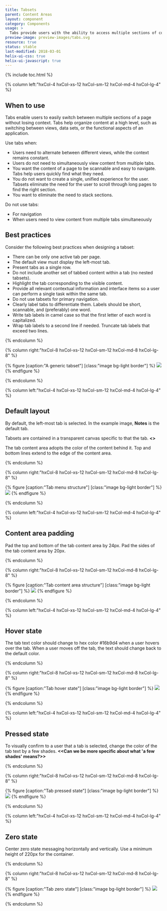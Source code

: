 ```yaml
---
title: Tabsets
parent: Content Areas
layout: component
category: Components
usage: >
  Tabs provide users with the ability to access multiple sections of content seperated by tabs. This seperation makes it easy to explore and switch between different views. Tabs enable content organization at a high level, such as switching between views, data sets, or functional aspects of an app.
preview-image: preview-images/tabs.svg
resource: true
status: stable
last-modified: 2018-03-01
helix-ui-css: true
helix-ui-javascript: true
---
```


{% include toc.html %}

<section class="static-section" markdown="1">

<div class="hxRow"  markdown="1">

{% column left:"hxCol-4 hxCol-xs-12 hxCol-sm-12 hxCol-md-4 hxCol-lg-4" %}

## When to use

Tabs enable users to easily switch between multiple sections of a page without losing context. Tabs help organize content at a high level, such as switching between views, data sets, or the functional aspects of an application.

Use tabs when:

- Users need to alternate between different views, while the context remains constant.
- Users do not need to simultaneously view content from multiple tabs.
- You want the content of a page to be scannable and easy to navigate. Tabs help users quickly find what they need.
- You do not want to create a single, unified experience for the user. Tabsets eliminate the need for the user to scroll through long pages to find the right section.
- You want to eliminate the need to stack sections.

Do not use tabs:

- For navigation
- When users need to view content from multiple tabs simultaneously

## Best practices

Consider the following best practices when designing a tabset:

- There can be only one active tab per page.
- The default view must display the left-most tab.
- Present tabs as a single row.
- Do not include another set of tabbed content within a tab (no nested tabsets).
- Highlight the tab corresponding to the visible content.
- Provide all relevant contextual information and interface items so a user can perform a single task within the same tab.
- Do not use tabsets for primary navigation.
- Clearly label tabs to differentiate them. Labels should be short, scannable, and (preferably) one word.
- Write tab labels in camel case so that the first letter of each word is capitalized.
- Wrap tab labels to a second line if needed. Truncate tab labels that exceed two lines.

{% endcolumn %}

{% column right:"hxCol-8 hxCol-xs-12 hxCol-sm-12 hxCol-md-8 hxCol-lg-8" %}

{% figure [caption:"A generic tabset"] [class:"image bg-light border"] %}
![]({{site.url}}/assets/images/components/content-areas/tabs/tabs-lorem-ipsum.svg)
{% endfigure %}

{% endcolumn %}

</div>

</section>

<section class="static-section" markdown="1">

<div class="hxRow"  markdown="1">

{% column left:"hxCol-4 hxCol-xs-12 hxCol-sm-12 hxCol-md-4 hxCol-lg-4" %}

## Default layout

By default, the left-most tab is selected. In the example image, **Notes** is the default tab.

Tabsets are contained in a transparent canvas specific to that the tab. **<<not sure what this means>>**

The tab content area adopts the color of the content behind it. Top and bottom lines extend to the edge of the content area.

{% endcolumn %}

{% column right:"hxCol-8 hxCol-xs-12 hxCol-sm-12 hxCol-md-8 hxCol-lg-8" %}

{% figure [caption:"Tab menu structure"] [class:"image bg-light border"] %}
![]({{site.url}}/assets/images/components/content-areas/tabs/tabs-menu.svg)
{% endfigure %}

{% endcolumn %}

</div>

</section>

<section class="static-section" markdown="1">

<div class="hxRow"  markdown="1">

{% column left:"hxCol-4 hxCol-xs-12 hxCol-sm-12 hxCol-md-4 hxCol-lg-4" %}

## Content area padding

Pad the top and bottom of the tab content area by 24px. Pad the sides of the tab content area by 20px.

{% endcolumn %}

{% column right:"hxCol-8 hxCol-xs-12 hxCol-sm-12 hxCol-md-8 hxCol-lg-8" %}

{% figure [caption:"Tab content area structure"] [class:"image bg-light border"] %}
![]({{site.url}}/assets/images/components/content-areas/tabs/tabs-content-area.svg)
{% endfigure %}

{% endcolumn %}

</div>

</section>

<section class="static-section" markdown="1">

<div class="hxRow"  markdown="1">

{% column left:"hxCol-4 hxCol-xs-12 hxCol-sm-12 hxCol-md-4 hxCol-lg-4" %}

## Hover state

The tab text color should change to hex color #16b9d4 when a user hovers over the tab. When a user moves off the tab, the text should change back to the default color.

{% endcolumn %}

{% column right:"hxCol-8 hxCol-xs-12 hxCol-sm-12 hxCol-md-8 hxCol-lg-8" %}

{% figure [caption:"Tab hover state"] [class:"image bg-light border"] %}
![]({{site.url}}/assets/images/components/content-areas/tabs/tabs-hover-state.svg)
{% endfigure %}

{% endcolumn %}

</div>

</section>

<section class="static-section" markdown="1">

<div class="hxRow"  markdown="1">

{% column left:"hxCol-4 hxCol-xs-12 hxCol-sm-12 hxCol-md-4 hxCol-lg-4" %}

## Pressed state

To visually confirm to a user that a tab is selected, change the color of the tab text by a few shades.
**<<Can we be more specific about what 'a few shades' means?>>**

{% endcolumn %}

{% column right:"hxCol-8 hxCol-xs-12 hxCol-sm-12 hxCol-md-8 hxCol-lg-8" %}

{% figure [caption:"Tab pressed state"] [class:"image bg-light border"] %}
![]({{site.url}}/assets/images/components/content-areas/tabs/tabs-pressed-state.svg)
{% endfigure %}

{% endcolumn %}

</div>

</section>

<section class="static-section" markdown="1">

<div class="hxRow"  markdown="1">

{% column left:"hxCol-4 hxCol-xs-12 hxCol-sm-12 hxCol-md-4 hxCol-lg-4" %}

## Zero state

Center zero state messaging horizontally and vertically. Use a minimum height of 220px for the container.

{% endcolumn %}

{% column right:"hxCol-8 hxCol-xs-12 hxCol-sm-12 hxCol-md-8 hxCol-lg-8" %}

{% figure [caption:"Tab zero state"] [class:"image bg-light border"] %}
![]({{site.url}}/assets/images/components/content-areas/tabs/tabs-zero-state.svg)
{% endfigure %}

{% endcolumn %}

</div>

</section>
